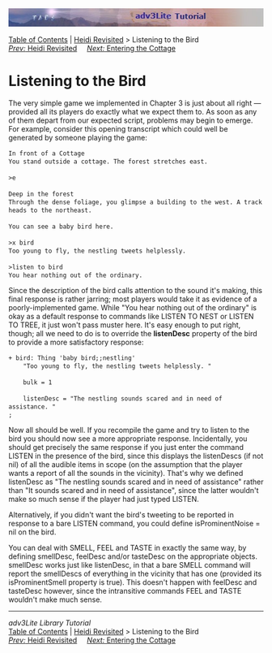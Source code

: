 <div class="topbar">

<img src="topbar.jpg" data-border="0" />

</div>

<div class="nav">

<a href="toc.htm" class="nav">Table of Contents</a> \|
<a href="revisit.htm" class="nav">Heidi Revisited</a> \> Listening to
the Bird  
<span class="navnp"><a href="revisit.htm" class="nav"><em>Prev:</em> Heidi Revisited</a>
    <a href="cottage.htm" class="nav"><em>Next:</em> Entering the
Cottage</a>     </span>

</div>

<div class="main">

# Listening to the Bird

The very simple game we implemented in Chapter 3 is just about all right
— provided all its players do exactly what we expect them to. As soon as
any of them depart from our expected script, problems may begin to
emerge. For example, consider this opening transcript which could well
be generated by someone playing the game:

<div class="cmdline">

    In front of a Cottage
    You stand outside a cottage. The forest stretches east. 

    >e

    Deep in the forest
    Through the dense foliage, you glimpse a building to the west. A track heads to the northeast. 

    You can see a baby bird here.

    >x bird
    Too young to fly, the nestling tweets helplessly. 

    >listen to bird
    You hear nothing out of the ordinary.

</div>

Since the description of the bird calls attention to the sound it's
making, this final response is rather jarring; most players would take
it as evidence of a poorly-implemented game. While "You hear nothing out
of the ordinary" is okay as a default response to commands like LISTEN
TO NEST or LISTEN TO TREE, it just won't pass muster here. It's easy
enough to put right, though; all we need to do is to override the
**listenDesc** property of the bird to provide a more satisfactory
response:

<div class="code">

    + bird: Thing 'baby bird;;nestling'
        "Too young to fly, the nestling tweets helplessly. "
           
        bulk = 1
        
        listenDesc = "The nestling sounds scared and in need of assistance. "
    ;

</div>

Now all should be well. If you recompile the game and try to listen to
the bird you should now see a more appropriate response. Incidentally,
you should get precisely the same response if you just enter the command
LISTEN in the presence of the bird, since this displays the listenDescs
(if not nil) of all the audible items in scope (on the assumption that
the player wants a report of all the sounds in the vicinity). That's why
we defined listenDesc as "The nestling sounds scared and in need of
assistance" rather than "It sounds scared and in need of assistance",
since the latter wouldn't make so much sense if the player had just
typed LISTEN.

Alternatively, if you didn't want the bird's tweeting to be reported in
response to a bare LISTEN command, you could define
<span class="code">isProminentNoise = nil</span> on the bird.

You can deal with SMELL, FEEL and TASTE in exactly the same way, by
defining <span class="code">smellDesc</span>,
<span class="code">feelDesc</span> and/or
<span class="code">tasteDesc</span> on the appropriate objects.
<span class="code">smellDesc</span> works just like
<span class="code">listenDesc</span>, in that a bare SMELL command will
report the smellDescs of everything in the vicinity that has one
(provided its isProminentSmell property is true). This doesn't happen
with <span class="code">feelDesc</span> and
<span class="code">tasteDesc</span> however, since the intransitive
commands FEEL and TASTE wouldn't make much sense.

</div>

------------------------------------------------------------------------

<div class="navb">

*adv3Lite Library Tutorial*  
<a href="toc.htm" class="nav">Table of Contents</a> \|
<a href="revisit.htm" class="nav">Heidi Revisited</a> \> Listening to
the Bird  
<span class="navnp"><a href="revisit.htm" class="nav"><em>Prev:</em> Heidi Revisited</a>
    <a href="cottage.htm" class="nav"><em>Next:</em> Entering the
Cottage</a>     </span>

</div>
